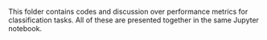 This folder contains codes and discussion over performance metrics for classification tasks. All of these are presented together in the same Jupyter notebook.
